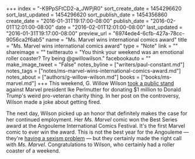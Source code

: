 +++
index = "-K9PpSFtCD2-a_JWPjR0"
sort_create_date = 1454296620
sort_last_updated = 1454296620
sort_publish_date = 1454356860
create_date = "2016-01-31T19:17:00-08:00"
publish_date = "2016-02-01T12:01:00-08:00"
date = "2016-02-01T12:01:00-08:00"
last_updated = "2016-01-31T19:17:00-08:00"
preview_url = "6974ede4-6cfb-427a-78cc-9056ca2f6ab5"
name = "Ms. Marvel wins international comics award"
title = "Ms. Marvel wins international comics award"
type = "Note"
link = ""
shareimage = ""
twitterauto = "You think your weekend was an emotional roller coaster? Try being @gwillowilson."
facebookauto = ""
make_image_tweet = "False"
notes_byline = ["writers/paul-constant.md"]
notes_tags = ["notes/ms-marvel-wins-international-comics-award.md"]
notes_about = ["authors/g-willow-wilson.md"]
books = ["books/ms-marvel.md"]
+++
This weekend, G. Willow Wilson [took a public stand](http://seattlereviewofbooks.com/notes/2016/01/30/g-willow-wilson-on-commercial-art-ethics-and-donald-trump/) against Marvel president Ike Perlmutter for donating $1 million to Donald Trump's weird pro-veteran charity thing. In her post on the controversy, Wilson made a joke about getting fired. 

The next day, Wilson picked up an honor that definitely makes the case for her continued employment. Her *Ms. Marvel* comic won the Best Series award at the Angouleme International Comics Festival. It's the first Marvel comic to ever win the award. This is not the best year for the Angouleme — they're [having a sexism problem](http://seattlereviewofbooks.com/notes/2016/01/06/fantagraphics-author-withdraws-name-from-sexist-award-long-list/) — but they certainly made the right call with *Ms. Marvel*. Congratulations to Wilson, who certainly had a roller coaster of a weekend.